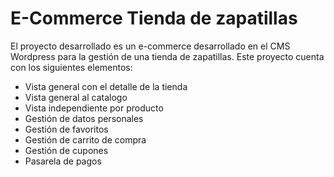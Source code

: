 # E-Commerce Tienda de zapatillas
El proyecto desarrollado es un e-commerce desarrollado en el CMS Wordpress para la gestión de una tienda de zapatillas. Este proyecto cuenta con los siguientes elementos:
- Vista general con el detalle de la tienda
- Vista general al catalogo
- Vista independiente por producto
- Gestión de datos personales
- Gestión de favoritos
- Gestión de carrito de compra
- Gestión de cupones
- Pasarela de pagos
